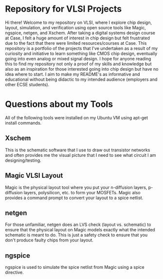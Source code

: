# Repository for VLSI Projects
Hi there! Welcome to my repository on VLSI, where I explore chip design, layout, simulation, and verification using open source tools like Magic, ngspice, netgen, and Xschem. After taking a digital systems design course at Case, I felt a huge amount of interest in chip design but felt frustrated due to the fact that there were limited resources/courses at Case. This repository is a portfolio of the projects that I've undertaken as a result of my curiosity and initiative to learn something like CMOS chip design, eventually going into even analog or mixed signal design. I hope for anyone reading this to find my repository not only a proof of my skills and knowledge but also as an inspiration for those interested going into chip design but have no idea where to start. I aim to make my README's as informative and educational without being didactic to my intended audience (employers and other ECSE students).

# Questions about my Tools
All of the following tools were installed on my Ubuntu VM using apt-get install commands.

## Xschem
This is the schematic software that I use to draw out transistor networks and often provides me the visual picture that I need to see what circuit I am designing/testing. 

## Magic VLSI Layout
Magic is the physical layout tool where you put your n-diffusion layers, p-diffusion layers, polysilicon, etc. to form your MOSFETs. Magic also provides a command prompt to convert your layout to a spice netlist.

## netgen
For those unfamiliar, netgen does an LVS check (layout vs. schematic) to ensure that the physical layout on Magic models exactly what the intended schematic is meant to do. This is just a safety check to ensure that you don't produce faulty chips from your layout.

## ngspice
ngspice is used to simulate the spice netlist from Magic using a spice directive. 


